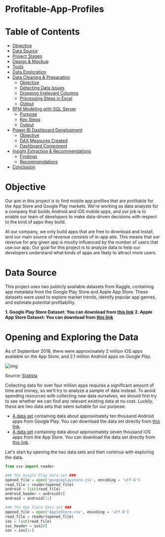 # Profitable-App-Profiles

# Table of Contents
- [Objective](#objective)
- [Data Source](#data-source)
- [Project Stages](#project-stages)
- [Design & Mockup](#design--mockup)
- [Tools](#tools)
- [Data Exploration](#data-exploration)
- [Data Cleaning & Preparation](#data-cleaning--preparation)
  - [Objective](#Objective)
  - [Detecting Data Issues](#detecting-data-issues)
  - [Dropping Irrelevant Columns](#dropping-irrelevant-columns)
  - [Processing Steps in Excel](#processing-steps-in-excel)
  - [Output](#Output)
- [RFM Modeling with SQL Server](#rfm-modeling-with-sql-server)
  - [Purpose](#purpose)
  - [Key Steps](#key-steps)
  - [Output](#output)
- [Power BI Dashboard Development](#power-bi-dashboard-development)
  - [Objective](#objective)
  - [DAX Measures Created](#dax-measures-created)
  - [Dashboard Component](#dashboard-components)
- [Insight Extraction & Recommendations](#insight-extraction--recommendations)
  - [Findings](#findings)
  - [Recommendations](#recommendations)
- [Conclusion](#conclusion)

# Objective

Our aim in this project is to find mobile app profiles that are profitable for the App Store and Google Play markets. We're working as data analysts for a company that builds Android and iOS mobile apps, and our job is to enable our team of developers to make data-driven decisions with respect to the kind of apps they build. 

At our company, we only build apps that are free to download and install, and our main source of revenue consists of in-app ads. This means that our revenue for any given app is mostly influenced by the number of users that use our app. Our goal for this project is to analyze data to help our developers understand what kinds of apps are likely to attract more users.

# Data Source  

This project uses two publicly available datasets from Kaggle, containing app metadata from the Google Play Store and Apple App Store. These datasets were used to explore market trends, identify popular app genres, and estimate potential profitability.

**1. Google Play Store Dataset: You can download from [this link](https://www.kaggle.com/datasets/lava18/google-play-store-apps)**
**2. Apple App Store Dataset: You can download from [this link](https://www.kaggle.com/datasets/ramamet4/app-store-apple-data-set-10k-apps)**

# Opening and Exploring the Data

As of September 2018, there were approximately 2 million iOS apps available on the App Store, and 2.1 million Android apps on Google Play.

![img](https://s3.amazonaws.com/dq-content/350/py1m8_statista.png) 

Source: [Statista](https://www.statista.com/statistics/276623/number-of-apps-available-in-leading-app-stores/)

Collecting data for over four million apps requires a significant amount of time and money, so we'll try to analyze a sample of data instead. To avoid spending resources with collecting new data ourselves, we should first try to see whether we can find any relevant existing data at no cost. Luckily, these are two data sets that seem suitable for our purpose:

- [A data set](https://www.kaggle.com/lava18/google-play-store-apps) containing data about approximately ten thousand Android apps from Google Play. You can download the data set directly from [this link](https://dq-content.s3.amazonaws.com/350/googleplaystore.csv).
- [A data set](https://www.kaggle.com/ramamet4/app-store-apple-data-set-10k-apps) containing data about approximately seven thousand iOS apps from the App Store. You can download the data set directly from [this link](https://dq-content.s3.amazonaws.com/350/AppleStore.csv).

Let's start by opening the two data sets and then continue with exploring the data.

```python
from csv import reader

### The Google Play data set ###
opened_file = open('googleplaystore.csv', encoding = 'utf-8')
read_file = reader(opened_file)
android = list(read_file)
android_header = android[0]
android = android[1:]

### The App Store data set ###
opened_file = open('AppleStore.csv', encoding = 'utf-8')
read_file = reader(opened_file)
ios = list(read_file)
ios_header = ios[0]
ios = ios[1:]
```
